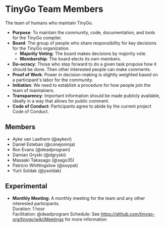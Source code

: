 TinyGo Team Members
===================

The team of humans who maintain TinyGo.

*   **Purpose**: To maintain the community, code, documentation, and tools for the TinyGo compiler.
*   **Board**: The group of people who share responsibility for key decisions for the TinyGo organization.  
    *   **Majority Voting**: The board makes decisions by majority vote.
    *   **Membership**: The board elects its own members.
*   **Do-ocracy**: Those who step forward to do a given task propose how it should be done. Then other interested people can make comments.
*   **Proof of Work**: Power in decision-making is slightly weighted based on a participant's labor for the community.
*   **Initiation**: We need to establish a procedure for how people join the team of maintainers.
*   **Transparency**: Important information should be made publicly available, ideally in a way that allows for public comment.
*   **Code of Conduct**: Participants agree to abide by the current project Code of Conduct.

## Members

* Ayke van Laethem (@aykevl)
* Daniel Esteban (@conejoninja)
* Ron Evans (@deadprogram)
* Damian Gryski (@dgryski)
* Masaaki Takasago (@sago35)
* Patricio Whittingslow (@soypat)
* Yurii Soldak (@ysoldak)

## Experimental

*   **Monthly Meeting**: A monthly meeting for the team and any other interested participants.  
    Duration: 1 hour  
    Facilitation: @deadprogram
    Schedule: See https://github.com/tinygo-org/tinygo/wiki/Meetings for more information

